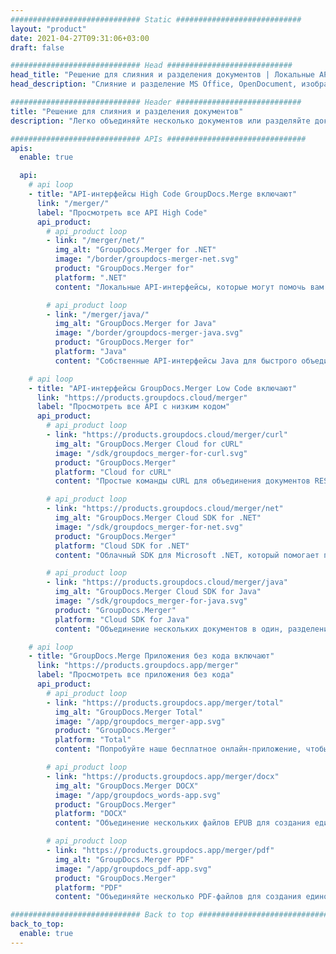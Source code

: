 ```yaml
---
############################# Static ############################
layout: "product"
date: 2021-04-27T09:31:06+03:00
draft: false

############################# Head ############################
head_title: "Решение для слияния и разделения документов | Локальные API и бесплатное приложение"
head_description: "Слияние и разделение MS Office, OpenDocument, изображений PDF и файлов других форматов с помощью локального решения или онлайн-приложения для слияния и разделения документов."

############################# Header ############################
title: "Решение для слияния и разделения документов"
description: "Легко объединяйте несколько документов или разделяйте документы Microsoft Office, OpenOffice, PDF и другие документы на страницы.."

############################# APIs ###############################
apis:
  enable: true

  api:
    # api loop
    - title: "API-интерфейсы High Code GroupDocs.Merge включают"
      link: "/merger/"
      label: "Просмотреть все API High Code"
      api_product:
        # api_product loop
        - link: "/merger/net/"
          img_alt: "GroupDocs.Merger for .NET"
          image: "/border/groupdocs-merger-net.svg"
          product: "GroupDocs.Merger for"
          platform: ".NET"
          content: "Локальные API-интерфейсы, которые могут помочь вам реализовать функцию быстрого разделения и объединения нескольких документов в ваших приложениях на основе .NET.."

        # api_product loop
        - link: "/merger/java/"
          img_alt: "GroupDocs.Merger for Java"
          image: "/border/groupdocs-merger-java.svg"
          product: "GroupDocs.Merger for"
          platform: "Java"
          content: "Собственные API-интерфейсы Java для быстрого объединения нескольких документов или разделения любого документа на страницы в ваших приложениях на основе Java."

    # api loop
    - title: "API-интерфейсы GroupDocs.Merger Low Code включают"
      link: "https://products.groupdocs.cloud/merger"
      label: "Просмотреть все API с низким кодом"
      api_product:
        # api_product loop
        - link: "https://products.groupdocs.cloud/merger/curl"
          img_alt: "GroupDocs.Merger Cloud for cURL"
          image: "/sdk/groupdocs_merger-for-curl.svg"
          product: "GroupDocs.Merger"
          platform: "Cloud for cURL"
          content: "Простые команды cURL для объединения документов RESTful Облачный API для объединения и разделения документов в широком диапазоне поддерживаемых популярных форматов документов."

        # api_product loop
        - link: "https://products.groupdocs.cloud/merger/net"
          img_alt: "GroupDocs.Merger Cloud SDK for .NET"
          image: "/sdk/groupdocs_merger-for-net.svg"
          product: "GroupDocs.Merger"
          platform: "Cloud SDK for .NET"
          content: "Облачный SDK для Microsoft .NET, который помогает программистам реализовать функцию быстрого слияния и разделения для нескольких документов в своих приложениях на основе .NET."

        # api_product loop
        - link: "https://products.groupdocs.cloud/merger/java"
          img_alt: "GroupDocs.Merger Cloud SDK for Java"
          image: "/sdk/groupdocs_merger-for-java.svg"
          product: "GroupDocs.Merger"
          platform: "Cloud SDK for Java"
          content: "Объединение нескольких документов в один, разделение любого документа на несколько, изменение порядка, замены или изменения ориентации страниц в приложениях Java.."

    # api loop
    - title: "GroupDocs.Merge Приложения без кода включают"
      link: "https://products.groupdocs.app/merger"
      label: "Просмотреть все приложения без кода"
      api_product:
        # api_product loop
        - link: "https://products.groupdocs.app/merger/total"
          img_alt: "GroupDocs.Merger Total"
          image: "/app/groupdocs_merger-app.svg"
          product: "GroupDocs.Merger"
          platform: "Total"
          content: "Попробуйте наше бесплатное онлайн-приложение, чтобы объединить более 30 типов файлов, не выходя из любимого веб-браузера.."

        # api_product loop
        - link: "https://products.groupdocs.app/merger/docx"
          img_alt: "GroupDocs.Merger DOCX"
          image: "/app/groupdocs_words-app.svg"
          product: "GroupDocs.Merger"
          platform: "DOCX"
          content: "Объединение нескольких файлов EPUB для создания единого документа."

        # api_product loop
        - link: "https://products.groupdocs.app/merger/pdf"
          img_alt: "GroupDocs.Merger PDF"
          image: "/app/groupdocs_pdf-app.svg"
          product: "GroupDocs.Merger"
          platform: "PDF"
          content: "Объединяйте несколько PDF-файлов для создания единого документа прямо из веб-браузера.."

############################# Back to top ###############################
back_to_top:
  enable: true
---
```

